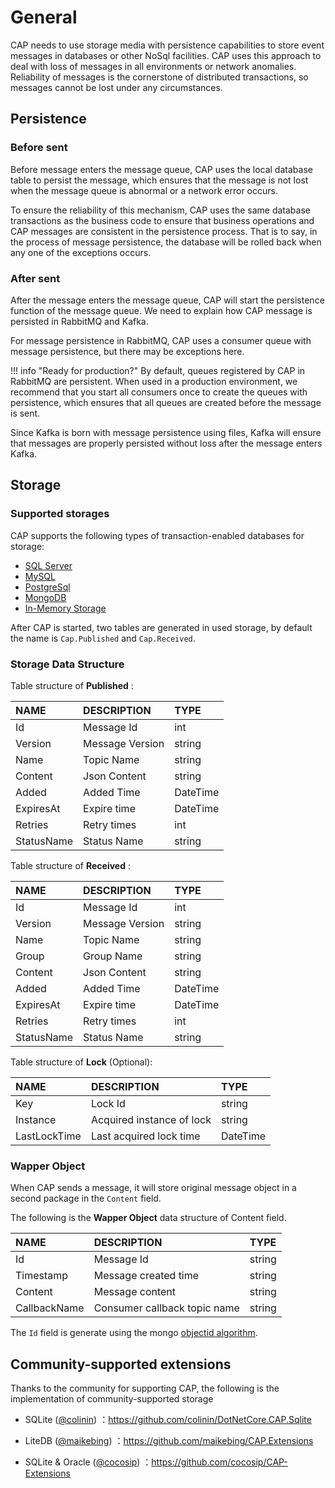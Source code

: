# General

CAP needs to use storage media with persistence capabilities to store event messages in databases or other NoSql facilities. CAP uses this approach to deal with loss of messages in all environments or network anomalies. Reliability of messages is the cornerstone of distributed transactions, so messages cannot be lost under any circumstances.

## Persistence

### Before sent

Before message enters the message queue, CAP uses the local database table to persist the message, which ensures that the message is not lost when the message queue is abnormal or a network error occurs.

To ensure the reliability of this mechanism, CAP uses the same database transactions as the business code to ensure that business operations and CAP messages are consistent in the persistence process. That is to say, in the process of message persistence, the database will be rolled back when any one of the exceptions occurs.

###  After sent

After the message enters the message queue, CAP will start the persistence function of the message queue. We need to explain how CAP message is persisted in RabbitMQ and Kafka.

For message persistence in RabbitMQ, CAP uses a consumer queue with message persistence, but there may be exceptions here.

!!! info "Ready for production?"
    By default, queues registered by CAP in RabbitMQ are persistent. When used in a production environment, we recommend that you start all consumers once to create the queues with persistence, which ensures that all queues are created before the message is sent.

Since Kafka is born with message persistence using files, Kafka will ensure that messages are properly persisted without loss after the message enters Kafka.

## Storage

### Supported storages

CAP supports the following types of transaction-enabled databases for storage:

* [SQL Server](sqlserver.md)
* [MySQL](mysql.md)
* [PostgreSql](postgresql.md)
* [MongoDB](mongodb.md)
* [In-Memory Storage](in-memory-storage.md)

After CAP is started, two tables are generated in used storage, by default the name is `Cap.Published` and `Cap.Received`.

### Storage Data Structure

Table structure of **Published** :

NAME | DESCRIPTION | TYPE
:---|:---|:---
Id | Message Id | int
Version | Message Version | string
Name | Topic Name | string
Content | Json Content | string
Added | Added Time | DateTime
ExpiresAt | Expire time | DateTime
Retries | Retry times | int
StatusName | Status Name | string
 
Table structure of **Received** :

NAME | DESCRIPTION | TYPE
:---|:---|:---
Id | Message Id | int
Version | Message Version | string
Name | Topic Name | string
Group | Group Name | string
Content | Json Content | string
Added | Added Time | DateTime
ExpiresAt | Expire time | DateTime
Retries | Retry times | int
StatusName | Status Name | string

Table structure of **Lock** (Optional):

NAME | DESCRIPTION | TYPE
:---|:---|:---
Key | Lock Id | string
Instance | Acquired instance of lock | string
LastLockTime | Last acquired lock time | DateTime

### Wapper Object

When CAP sends a message, it will store original message object in a second package in the `Content` field. 

The following is the **Wapper Object** data structure of Content field.

NAME | DESCRIPTION | TYPE
:---|:---|:---
Id	| Message Id	| string
Timestamp |	Message created time |	string
Content |	Message content |	string
CallbackName |	Consumer callback topic name | string

The `Id` field is generate using the mongo [objectid algorithm](https://www.mongodb.com/blog/post/generating-globally-unique-identifiers-for-use-with-mongodb).


## Community-supported extensions

Thanks to the community for supporting CAP, the following is the implementation of community-supported storage

* SQLite ([@colinin](https://github.com/colinin)) ：https://github.com/colinin/DotNetCore.CAP.Sqlite   

* LiteDB ([@maikebing](https://github.com/maikebing)) ：https://github.com/maikebing/CAP.Extensions

* SQLite & Oracle ([@cocosip](https://github.com/cocosip)) ：https://github.com/cocosip/CAP-Extensions   

